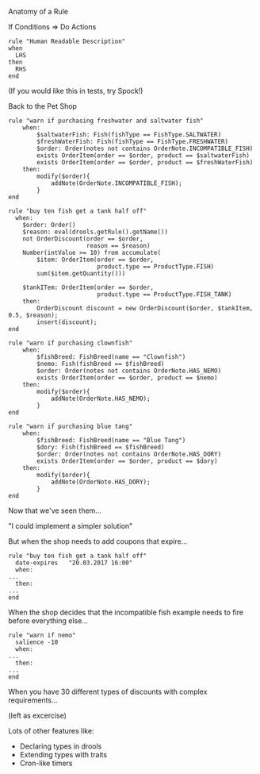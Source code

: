 Anatomy of a Rule


If Conditions => Do Actions


```drools
rule "Human Readable Description"
when
  LHS
then
  RHS
end
```

(If you would like this in tests, try Spock!)


Back to the Pet Shop


```drools
rule "warn if purchasing freshwater and saltwater fish"
    when:
        $saltwaterFish: Fish(fishType == FishType.SALTWATER)
        $freshWaterFish: Fish(fishType == FishType.FRESHWATER)
        $order: Order(notes not contains OrderNote.INCOMPATIBLE_FISH)
        exists OrderItem(order == $order, product == $saltwaterFish)
        exists OrderItem(order == $order, product == $freshWaterFish)
    then:
        modify($order){
            addNote(OrderNote.INCOMPATIBLE_FISH);
        }
end
```


```drools
rule "buy ten fish get a tank half off"
  when:
    $order: Order()
    $reason: eval(drools.getRule().getName())
    not OrderDiscount(order == $order,
                      reason == $reason)
    Number(intValue >= 10) from accumulate(
        $item: OrderItem(order == $order, 
                         product.type == ProductType.FISH)
        sum($item.getQuantity()))

    $tankITem: OrderItem(order == $order,
                         product.type == ProductType.FISH_TANK)
    then:
        OrderDiscount discount = new OrderDiscount($order, $tankItem, 0.5, $reason);
        insert(discount);
end
```


```drools
rule "warn if purchasing clownfish"
    when:
        $fishBreed: FishBreed(name == "Clownfish")
        $nemo: Fish(fishBreed == $fishBreed)
        $order: Order(notes not contains OrderNote.HAS_NEMO)
        exists OrderItem(order == $order, product == $nemo)
    then:
        modify($order){
            addNote(OrderNote.HAS_NEMO);
        }
end
```


```drools
rule "warn if purchasing blue tang"
    when:
        $fishBreed: FishBreed(name == "Blue Tang")
        $dory: Fish(fishBreed == $fishBreed)
        $order: Order(notes not contains OrderNote.HAS_DORY)
        exists OrderItem(order == $order, product == $dory)
    then:
        modify($order){
            addNote(OrderNote.HAS_DORY);
        }
end
```


Now that we've seen them...

"I could implement a simpler solution"


But when the shop needs to add coupons that expire...

```drools
rule "buy ten fish get a tank half off"
  date-expires   "20.03.2017 16:00"
  when:
...
  then:
...
end
```


When the shop decides that the incompatible fish example needs to fire before everything else...

```drools
rule "warn if nemo"
  salience -10
  when:
...
  then:
...
end
```


When you have 30 different types of discounts with complex requirements...

(left as excercise)


Lots of other features like:

* Declaring types in drools
* Extending types with traits
* Cron-like timers